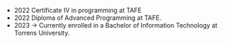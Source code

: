 
- 2022 Certificate IV in programming at TAFE
- 2022 Diploma of Advanced Programming at TAFE.
- 2023 -> Currently enrolled in a Bachelor of Information Technology at Torrens University.

<!---
MatthewRohrich/MatthewRohrich is a ✨ special ✨ repository because its `README.md` (this file) appears on your GitHub profile.
You can click the Preview link to take a look at your changes.
--->

